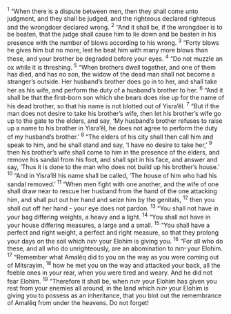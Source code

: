 <sup>1</sup> “When there is a dispute between men, then they shall come unto judgment, and they shall be judged, and the righteous declared righteous and the wrongdoer declared wrong.
<sup>2</sup> “And it shall be, if the wrongdoer is to be beaten, that the judge shall cause him to lie down and be beaten in his presence with the number of blows according to his wrong.
<sup>3</sup> “Forty blows he gives him but no more, lest he beat him with many more blows than these, and your brother be degraded before your eyes.
<sup>4</sup> “Do not muzzle an ox while it is threshing.
<sup>5</sup> “When brothers dwell together, and one of them has died, and has no son, the widow of the dead man shall not become a stranger’s outside. Her husband’s brother does go in to her, and shall take her as his wife, and perform the duty of a husband’s brother to her.
<sup>6</sup> “And it shall be that the first-born son which she bears does rise up for the name of his dead brother, so that his name is not blotted out of Yisra’ĕl.
<sup>7</sup> “But if the man does not desire to take his brother’s wife, then let his brother’s wife go up to the gate to the elders, and say, ‘My husband’s brother refuses to raise up a name to his brother in Yisra’ĕl, he does not agree to perform the duty of my husband’s brother.’
<sup>8</sup> “The elders of his city shall then call him and speak to him, and he shall stand and say, ‘I have no desire to take her,’
<sup>9</sup> then his brother’s wife shall come to him in the presence of the elders, and remove his sandal from his foot, and shall spit in his face, and answer and say, ‘Thus it is done to the man who does not build up his brother’s house.’
<sup>10</sup> “And in Yisra’ĕl his name shall be called, ‘The house of him who had his sandal removed.’
<sup>11</sup> “When men fight with one another, and the wife of one shall draw near to rescue her husband from the hand of the one attacking him, and shall put out her hand and seize him by the genitals,
<sup>12</sup> then you shall cut off her hand – your eye does not pardon.
<sup>13</sup> “You shall not have in your bag differing weights, a heavy and a light.
<sup>14</sup> “You shall not have in your house differing measures, a large and a small.
<sup>15</sup> “You shall have a perfect and right weight, a perfect and right measure, so that they prolong your days on the soil which יהוה your Elohim is giving you.
<sup>16</sup> “For all who do these, and all who do unrighteously, are an abomination to יהוה your Elohim.
<sup>17</sup> “Remember what Amalĕq did to you on the way as you were coming out of Mitsrayim,
<sup>18</sup> how he met you on the way and attacked your back, all the feeble ones in your rear, when you were tired and weary. And he did not fear Elohim.
<sup>19</sup> “Therefore it shall be, when יהוה your Elohim has given you rest from your enemies all around, in the land which יהוה your Elohim is giving you to possess as an inheritance, that you blot out the remembrance of Amalĕq from under the heavens. Do not forget!
